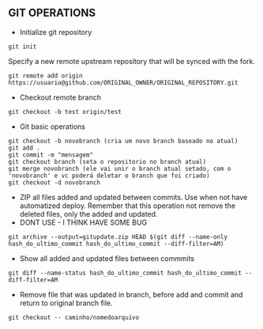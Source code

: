 ## GIT OPERATIONS

- Initialize git repository
```
git init
```

Specify a new remote upstream repository that will be synced with the fork.
```
git remote add origin https://usuario@github.com/ORIGINAL_OWNER/ORIGINAL_REPOSITORY.git
```

- Checkout remote branch
```
git checkout -b test origin/test
```

- Git basic operations
``` 
git checkout -b novobranch (cria um novo branch baseado no atual)
git add .
git commit -m "mensagem"
git checkout branch (seta o repositorio no branch atual)
git merge novobranch (ele vai unir o branch atual setado, com o 'novobranch' e vc poderá deletar o branch que foi criado)
git checkout -d novobranch
``` 

- ZIP all files added and updated between commits. Use when not have automatized deploy. Remember that this operation not remove the deleted files, only the added and updated.
- DONT USE - I THINK HAVE SOME BUG
```
git archive --output=gitupdate.zip HEAD $(git diff --name-only hash_do_ultimo_commit hash_do_ultimo_commit --diff-filter=AM)
```

- Show all added and updated files between commmits
```
git diff --name-status hash_do_ultimo_commit hash_do_ultimo_commit --diff-filter=AM
```



- Remove file that was updated in branch, before add and commit and return to original branch file.
```
git checkout -- caminho/nomedoarquivo
```
